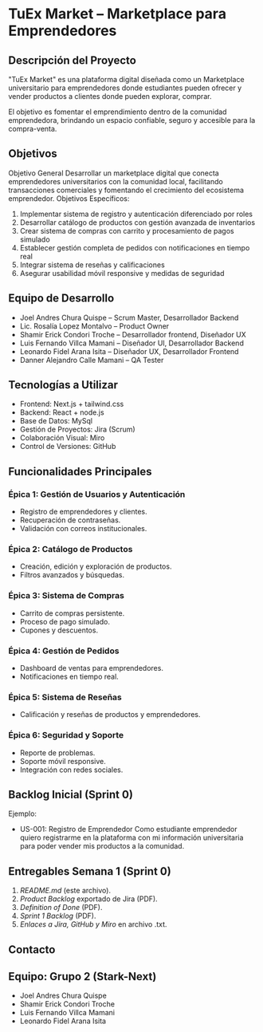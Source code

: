 #  TuEx Market – Marketplace para Emprendedores

## Descripción del Proyecto
"TuEx Market" es una plataforma digital diseñada como un Marketplace universitario para emprendedores donde estudiantes pueden ofrecer y vender productos a clientes donde pueden explorar, comprar.

El objetivo es fomentar el emprendimiento dentro de la comunidad emprendedora, brindando un espacio confiable, seguro y accesible para la compra-venta.


## Objetivos
Objetivo General
Desarrollar un marketplace digital que conecta emprendedores universitarios con la comunidad local, facilitando transacciones comerciales y fomentando el crecimiento del ecosistema emprendedor.
Objetivos Específicos:
1.	Implementar sistema de registro y autenticación diferenciado por roles
2.	Desarrollar catálogo de productos con gestión avanzada de inventarios
3.	Crear sistema de compras con carrito y procesamiento de pagos simulado
4.	Establecer gestión completa de pedidos con notificaciones en tiempo real
5.	Integrar sistema de reseñas y calificaciones
6.	Asegurar usabilidad móvil responsive y medidas de seguridad


## Equipo de Desarrollo
- Joel Andres Chura Quispe – Scrum Master, Desarrollador Backend
- Lic. Rosalía Lopez Montalvo – Product Owner  
- Shamir Erick Condori Troche – Desarrollador frontend, Diseñador UX 
- Luis Fernando Villca Mamani – Diseñador UI, Desarrollador Backend
- Leonardo Fidel Arana Isita – Diseñador UX, Desarrollador Frontend
- Danner Alejandro Calle Mamani – QA Tester


## Tecnologías a Utilizar
- Frontend: Next.js + tailwind.css
- Backend:  React + node.js
- Base de Datos: MySql
- Gestión de Proyectos: Jira (Scrum)  
- Colaboración Visual: Miro  
- Control de Versiones: GitHub  


## Funcionalidades Principales
### Épica 1: Gestión de Usuarios y Autenticación
- Registro de emprendedores y clientes.
- Recuperación de contraseñas.
- Validación con correos institucionales.

### Épica 2: Catálogo de Productos
- Creación, edición y exploración de productos.
- Filtros avanzados y búsquedas.

### Épica 3: Sistema de Compras
- Carrito de compras persistente.
- Proceso de pago simulado.
- Cupones y descuentos.

### Épica 4: Gestión de Pedidos
- Dashboard de ventas para emprendedores.
- Notificaciones en tiempo real.

### Épica 5: Sistema de Reseñas
- Calificación y reseñas de productos y emprendedores.

### Épica 6: Seguridad y Soporte
- Reporte de problemas.
- Soporte móvil responsive.
- Integración con redes sociales.


## Backlog Inicial (Sprint 0)

Ejemplo:
- US-001: Registro de Emprendedor
  Como estudiante emprendedor quiero registrarme en la plataforma con mi información universitaria para poder vender mis productos a la comunidad.


## Entregables Semana 1 (Sprint 0)
1. *README.md* (este archivo).  
2. *Product Backlog* exportado de Jira (PDF).  
3. *Definition of Done* (PDF).  
4. *Sprint 1 Backlog* (PDF).  
5. *Enlaces a Jira, GitHub y Miro* en archivo .txt.  


## Contacto
## Equipo: Grupo 2 (Stark-Next)
- Joel Andres Chura Quispe
- Shamir Erick Condori Troche 
- Luis Fernando Villca Mamani
- Leonardo Fidel Arana Isita 
